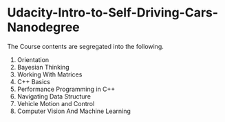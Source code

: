 # Udacity-Intro-to-Self-Driving-Cars-Nanodegree

The Course contents are segregated into the following.

1. Orientation
2. Bayesian Thinking
3. Working With Matrices
4. C++ Basics
5. Performance Programming in C++
6. Navigating Data Structure
7. Vehicle Motion and Control
8. Computer Vision And Machine Learning

